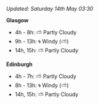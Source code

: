 *Updated: Saturday 14th May 03:30*

**Glasgow**

* 4h - 8h: :partly_sunny: Partly Cloudy
* 9h - 13h: :cyclone: Windy (:partly_sunny:)
* 14h, 15h: :partly_sunny: Partly Cloudy

**Edinburgh**

* 4h - 7h: :partly_sunny: Partly Cloudy
* 8h - 13h: :cyclone: Windy (:partly_sunny:)
* 14h, 15h: :partly_sunny: Partly Cloudy
